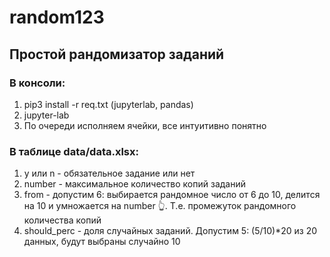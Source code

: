 # random123
## Простой рандомизатор заданий 

### В консоли:
1) pip3 install -r req.txt 
  (jupyterlab, pandas)
2) jupyter-lab
3) По очереди исполняем ячейки, все интуитивно понятно

### В таблице data/data.xlsx:
1) y или n - обязательное задание или нет
2) number - максимальное количество копий заданий
3) from  - допустим 6: выбирается рандомное число от 6 до 10, делится на 10 и умножается на number 👆. Т.е. промежуток рандомного количества копий
4) should_perc - доля случайных заданий. Допустим 5: (5/10)*20  из 20 данных, будут выбраны случайно 10
